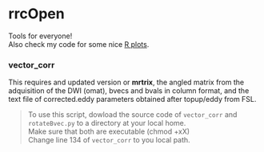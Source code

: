 # rrcOpen  
Tools for everyone!  
Also check my code for some nice [R plots](https://github.com/rcruces/R-graph).  
  
### vector_corr  
This requires and updated version or **mrtrix**, the angled matrix from the adquisition of the DWI (omat), bvecs and bvals in column format, and the text file of corrected.eddy parameters obtained after topup/eddy from FSL.  
> To use this script, dowload the source code of `vector_corr` and `rotateBvec.py` to a directory at your local home.  
> Make sure that both are executable (chmod +xX)  
> Change line 134 of `vector_corr` to you local path.
